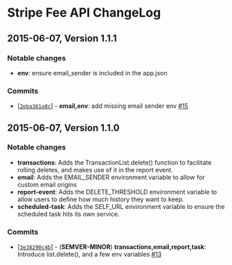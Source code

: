 # Stripe Fee API ChangeLog

## 2015-06-07, Version 1.1.1

### Notable changes

* **env**: ensure email_sender is included in the app.json

### Commits

* [[`2eba361a8c`](https://github.com/autovance/fee-api/commit/2eba361a8c)] - **email,env**:  add missing email sender env [#15](https://github.com/autovance/fee-api/pull/15)

## 2015-06-07, Version 1.1.0

### Notable changes

* **transactions**:  Adds the TransactionList.delete() function to facilitate rolling deletes, and makes use of it in the report event.
* **email**: Adds the EMAIL_SENDER environment variable to allow for custom email origins
* **report-event**: Adds the DELETE_THRESHOLD environment variable to allow users to define how much history they want to keep.
* **scheduled-task**: Adds the SELF_URL environment variable to ensure the scheduled task hits its own service.

### Commits

* [[`3e38290c4b`](https://github.com/autovance/fee-api/commit/3e38290c4b)] - (__SEMVER-MINOR__) **transactions,email,report,task**:  Introduce list.delete(), and a few env variables [#13](https://github.com/autovance/fee-api/pull/13)

